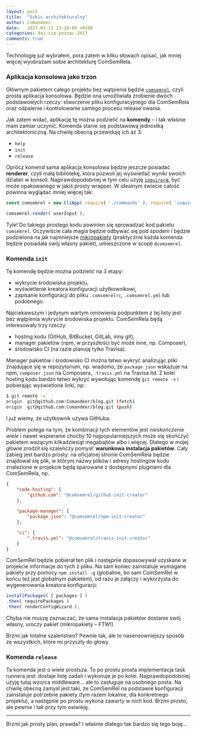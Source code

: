 ```yaml
---
layout: post
title:  "Szkic architekturalny"
author: Comandeer
date:   2017-03-13 23:20:00 +0100
categories: daj-sie-poznac-2017
comments: true
---
```


Technologię już wybrałem, pora zatem w kilku słowach opisać, jak mniej więcej wyobrażam sobie architekturę ComSemRela.

### Aplikacja konsolowa jako trzon

Głównym pakietem całego projektu bez wątpienia będzie [`comsemrel`](https://github.com/ComSemRel/comsemrel), czyli prosta aplikacja konsolowa. Będzie ona umożliwiała zrobienie dwóch podstawowych rzeczy: stworzenie pliku konfiguracyjnego dla ComSemRela oraz odpalenie i kontrolowanie samego procesu release'owania.

Jak zatem widać, aplikację tę można podzielić na <b>komendy</b> – i tak właśnie mam zamiar uczynić. Komenda stanie się podstawową jednostką architektoniczną. Na chwilę obecną przewiduję ich aż 3:

*   `help`
*   `init`
*   `release`

Oprócz komend sama aplikacja konsolowa będzie jeszcze posiadać <b>renderer</b>, czyli małą bibliotekę, która pozwoli jej wyświetlać wyniki swoich działań w konsoli. Najprawdopodobniej w tym celu użyję [`inquirer`a](https://www.npmjs.com/package/inquirer), być może opakowanego w jakiś prosty wrapper. W idealnym świecie całość powinna wyglądać mniej więcej tak:

```javascript
const comsemrel = new CliApp( require( './commands' ), require( 'inquirer' ) );

comsemrel.render( userInput );
```

Tyle! Do takiego prostego kodu powinien się sprowadzać kod pakietu `comsemrel`. Oczywiście cała magia będzie odbywać się pod spodem i będzie podzielona na jak najmniejsze [mikropakiety](http://developer.telerik.com/content-types/opinion/era-micro-packages/) (praktycznie każda komenda będzie posiadała swój własny pakiet), umieszczone w scope `@comsemrel`.

### Komenda `init`

Tę komendę będzie można podzielić na 3 etapy:

*   wykrycie środowiska projektu,
*   wyświetlenie kreatora konfiguracji użytkownikowi,
*   zapisanie konfiguracji do pliku `.comsemrelrc`, `.comsemrel.yml` lub podobnego.

Najciekawszym i jedynym wartym omówienia podpunktem z tej listy jest bez wątpienia wykrycie środowiska projektu. ComSemRela będą interesowały trzy rzeczy:

*   hosting kodu (GitHub, BitBucket, GitLab, inny git),
*   manager pakietów (npm, w przyszłości być może inne, np. Composer),
*   środowisko CI (na razie planuję tylko Travisa).

Manager pakietów i środowisko CI można łatwo wykryć analizując pliki znajdujące się w repozytorium, np. wiadomo, że `package.json` wskazuje na npm, `composer.json` na Composera, `.travis.yml` na Travisa itd. Z kolei hosting kodu bardzo łatwo wykryć wywołując komendę `git remote -v` i pobierając wyświetlone linki, np:

```bash
$ git remote -v
origin	git@github.com:Comandeer/blog.git (fetch)
origin	git@github.com:Comandeer/blog.git (push)
```

I już wiemy, że użytkownik używa GitHuba.

Problem polega na tym, że kombinacji tych elementów jest _nieskończenie wiele_ i nawet wspieranie choćby 10 najpopularniejszych może się skończyć pakietem ważącym kilkadziesiąt megabajtów albo i więcej. Dlatego w mojej głowie zrodził się szaleńczy pomysł: **warunkowa instalacja pakietów**. Cały zabieg jest bardzo prosty: na oficjalnej stronie ComSemRela będzie znajdował się plik, w którym nazwy plików i adresy hostingów kodu znalezione w projekcie będą sparowane z dostępnymi pluginami dla ComSemRela, np.

```json
{
	"code-hosting": {
		"github.com": "@comsemrel/github-init-creator"
	},
	
	"package-manager": {
		"package.json": "@comsemrel/npm-init-creator"
	},

	"ci": {
		".travis.yml": "@comsemrel/travis-init-creator"
	}
}
```

ComSemRel będzie pobierał ten plik i następnie dopasowywał uzyskane w projekcie informacje do tych z pliku. Na sam koniec zainstaluje wymagane pakiety przy pomocy `npm install -g` (globalnie, bo sam ComSemRel w końcu też jest globalnym pakietem), od razu je załączy i wykorzysta do wygenerowania kreatora konfiguracji:

```javascript
installPackages( [ packages ] )
.then( requirePackages )
.then( renderConfigWizard );
```

Chyba nie muszę zaznaczać, że sama instalacja pakietów dostanie swój własny, uroczy pakiet (mikropakiety – FTW!).

Brzmi jak totalne szaleństwo? Pewnie tak, ale to nasensowniejszy sposób ze wszystkich, które mi przyszły do głowy.

### Komenda `release`

Ta komenda jest o wiele prostsza. To po prostu prosta implementacja task runnera jest: dostaje listę zadań i wykonuje je po kolei. Najprawdopodobniej użyję tutaj wzorca middleware… ale to zasługuje na osobnego posta. Na chwilę obecną zamysł jest taki, że ComSemRel na podstawie konfiguracji zainstaluje potrzebne pakiety (tym razem lokalnie, dla konkretnego projektu), a następnie po prostu wykona zawarty w nich kod. Brzmi prosto, ale pewnie i tak przy tym osiwieję.

---

Brzmi jak prosty plan, prawda? I właśnie dlatego tak bardzo się tego boję…